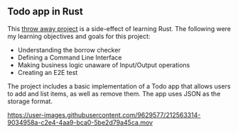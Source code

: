 ## Todo app in Rust



This [throw away project](https://arkadiusz-kasprzyk.dev/articles/throw-away-projects) is a side-effect of learning Rust. The following were my learning objectives and goals for this project:
- Understanding the borrow checker
- Defining a Command Line Interface
- Making business logic unaware of Input/Output operations
- Creating an E2E test

The project includes a basic implementation of a Todo app that allows users to add and list items, as well as remove them. The app uses JSON as the storage format.

https://user-images.githubusercontent.com/9629577/212563314-9034958a-c2e4-4aa9-bca0-5be2d79a45ca.mov
